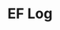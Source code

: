 ---
layout: page_archive_log
title: "EF Log"
category: log
description: A location-specific personal log.
permalink: /log/archive/united-states
region: United States
loading_animation: true
sitemap:
  priority: 0.9
---